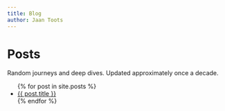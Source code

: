 ```yaml
---
title: Blog
author: Jaan Toots
---
```


# Posts

Random journeys and deep dives. Updated approximately once a decade.

<ul>
  {% for post in site.posts %}
    <li>
      <a href="{{ post.url }}">{{ post.title }}</a>
    </li>
  {% endfor %}
</ul>
